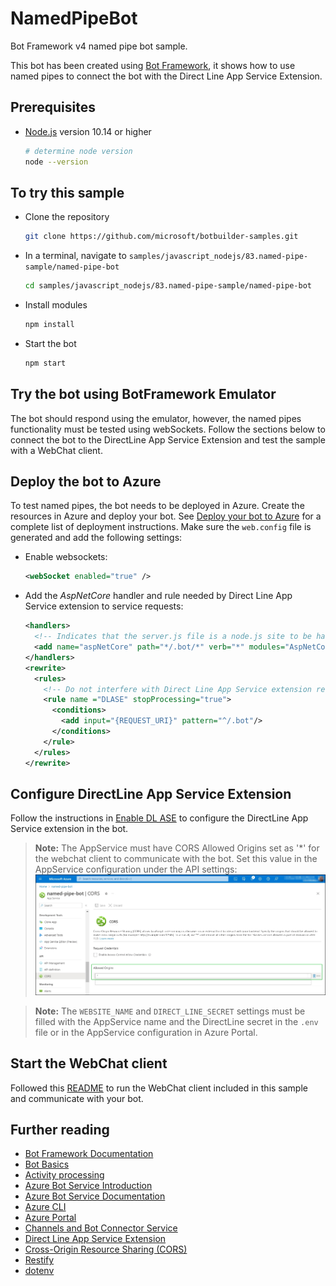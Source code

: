 # NamedPipeBot

Bot Framework v4 named pipe bot sample.

This bot has been created using [Bot Framework](https://dev.botframework.com), it shows how to use named pipes to connect the bot with the Direct Line App Service Extension.

## Prerequisites

- [Node.js](https://nodejs.org) version 10.14 or higher

    ```bash
    # determine node version
    node --version
    ```

## To try this sample

- Clone the repository

    ```bash
    git clone https://github.com/microsoft/botbuilder-samples.git
    ```

- In a terminal, navigate to `samples/javascript_nodejs/83.named-pipe-sample/named-pipe-bot`

    ```bash
    cd samples/javascript_nodejs/83.named-pipe-sample/named-pipe-bot
    ```

- Install modules

    ```bash
    npm install
    ```

- Start the bot

    ```bash
    npm start
    ```

## Try the bot using BotFramework Emulator

The bot should respond using the emulator, however, the named pipes functionality must be tested using webSockets.
Follow the sections below to connect the bot to the DirectLine App Service Extension and test the sample with a WebChat client.

## Deploy the bot to Azure

To test named pipes, the bot needs to be deployed in Azure.
Create the resources in Azure and deploy your bot. See [Deploy your bot to Azure](https://learn.microsoft.com/en-us/azure/bot-service/provision-and-publish-a-bot?view=azure-bot-service-4.0&tabs=multitenant%2Cjavascript) for a complete list of deployment instructions.
Make sure the `web.config` file is generated and add the following settings:
- Enable websockets:
    ```xml
    <webSocket enabled="true" />
    ```
- Add the _AspNetCore_ handler and rule needed by Direct Line App Service extension to service requests:
    ```xml
    <handlers>
      <!-- Indicates that the server.js file is a node.js site to be handled by the iisnode module -->
      <add name="aspNetCore" path="*/.bot/*" verb="*" modules="AspNetCoreModule" resourceType="Unspecified" />
    </handlers>
    <rewrite>
      <rules>
        <!-- Do not interfere with Direct Line App Service extension requests. (This rule should be as high in the rules section as possible to avoid conflicts.) -->
        <rule name ="DLASE" stopProcessing="true">
          <conditions>
            <add input="{REQUEST_URI}" pattern="^/.bot"/>
          </conditions>
        </rule>
      </rules>
    </rewrite>
    ```

## Configure DirectLine App Service Extension

Follow the instructions in [Enable DL ASE](https://learn.microsoft.com/en-us/azure/bot-service/bot-service-channel-directline-extension-node-bot?view=azure-bot-service-4.0#enable-bot-direct-line-app-service-extension) to configure the DirectLine App Service extension in the bot.

> **Note:** The AppService must have CORS Allowed Origins set as '*' for the webchat client to communicate with the bot.
Set this value in the AppService configuration under the API settings:
![corsConfig](media/corsConfig.png)

> **Note:** The `WEBSITE_NAME` and `DIRECT_LINE_SECRET` settings must be filled with the AppService name and the DirectLine secret in the `.env` file or in the AppService configuration in Azure Portal.

## Start the WebChat client

Followed this [README](../webchat-client/README.md) to run the WebChat client included in this sample and communicate with your bot.

## Further reading

- [Bot Framework Documentation](https://docs.botframework.com)
- [Bot Basics](https://docs.microsoft.com/azure/bot-service/bot-builder-basics?view=azure-bot-service-4.0)
- [Activity processing](https://docs.microsoft.com/en-us/azure/bot-service/bot-builder-concept-activity-processing?view=azure-bot-service-4.0)
- [Azure Bot Service Introduction](https://docs.microsoft.com/azure/bot-service/bot-service-overview-introduction?view=azure-bot-service-4.0)
- [Azure Bot Service Documentation](https://docs.microsoft.com/azure/bot-service/?view=azure-bot-service-4.0)
- [Azure CLI](https://docs.microsoft.com/cli/azure/?view=azure-cli-latest)
- [Azure Portal](https://portal.azure.com)
- [Channels and Bot Connector Service](https://docs.microsoft.com/en-us/azure/bot-service/bot-concepts?view=azure-bot-service-4.0)
-  [Direct Line App Service Extension](https://docs.microsoft.com/en-us/azure/bot-service/bot-service-channel-directline-extension?view=azure-bot-service-4.0)
-  [Cross-Origin Resource Sharing (CORS)](https://docs.microsoft.com/en-us/learn/modules/set-up-cors-website-storage/)
- [Restify](https://www.npmjs.com/package/restify)
- [dotenv](https://www.npmjs.com/package/dotenv)
